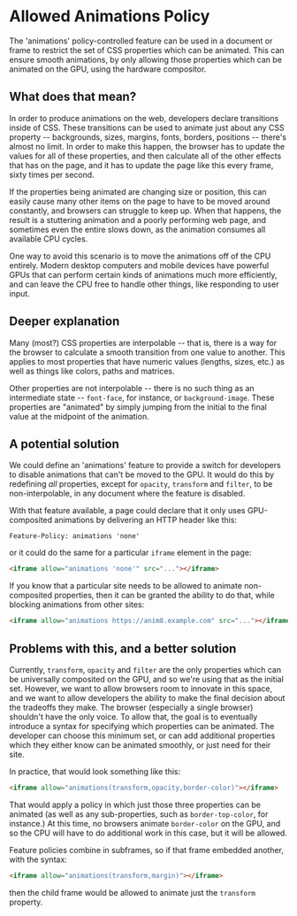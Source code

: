 Allowed Animations Policy
===========

The 'animations' policy-controlled feature can be used in a document or frame to
restrict the set of CSS properties which can be animated. This can ensure smooth
animations, by only allowing those properties which can be animated on the GPU,
using the hardware compositor.

What does that mean?
------------

In order to produce animations on the web, developers declare transitions inside
of CSS. These transitions can be used to animate just about any CSS property --
backgrounds, sizes, margins, fonts, borders, positions -- there's almost no
limit. In order to make this happen, the browser has to update the values for
all of these properties, and then calculate all of the other effects that has on
the page, and it has to update the page like this every frame, sixty times per
second.

If the properties being animated are changing size or position, this can easily
cause many other items on the page to have to be moved around constantly, and
browsers can struggle to keep up. When that happens, the result is a stuttering
animation and a poorly performing web page, and sometimes even the entire slows
down, as the animation consumes all available CPU cycles.

One way to avoid this scenario is to move the animations off of the CPU
entirely. Modern desktop computers and mobile devices have powerful GPUs that
can perform certain kinds of animations much more efficiently, and can leave the
CPU free to handle other things, like responding to user input.

Deeper explanation
------------

Many (most?) CSS properties are interpolable -- that is, there is a way for the
browser to calculate a smooth transition from one value to another. This applies
to most properties that have numeric values (lengths, sizes, etc.) as well as
things like colors, paths and matrices.

Other properties are not interpolable -- there is no such thing as an
intermediate state -- `font-face`, for instance, or `background-image`. These
properties are "animated" by simply jumping from the initial to the final value
at the midpoint of the animation.

A potential solution
------------

We could define an 'animations' feature to provide a switch for developers to
disable animations that can't be moved to the GPU. It would do this by
redefining *all* properties, except for `opacity`, `transform` and `filter`, to
be non-interpolable, in any document where the feature is disabled.

With that feature available, a page could declare that it only uses
GPU-composited animations by delivering an HTTP header like this:

```http
Feature-Policy: animations 'none'
```

or it could do the same for a particular `iframe` element in the page:

```html
<iframe allow="animations 'none'" src="..."></iframe>
```
If you know that a particular site needs to be allowed to animate non-composited
properties, then it can be granted the ability to do that, while blocking
animations from other sites:

```html
<iframe allow="animations https://anim8.example.com" src="..."></iframe>
```

Problems with this, and a better solution
------------

Currently, `transform`, `opacity` and `filter` are the only properties which can
be universally composited on the GPU, and so we're using that as the initial
set. However, we want to allow browsers room to innovate in this space, and we
want to allow developers the ability to make the final decision about the
tradeoffs they make. The browser (especially a single browser) shouldn't have
the only voice. To allow that, the goal is to eventually introduce a syntax for
specifying which properties can be animated. The developer can choose this
minimum set, or can add additional properties which they either know can be
animated smoothly, or just need for their site.

In practice, that would look something like this:

```html
<iframe allow="animations(transform,opacity,border-color)"></iframe>
```

That would apply a policy in which just those three properties can be animated
(as well as any sub-properties, such as `border-top-color`, for instance.) At
this time, no browsers animate `border-color` on the GPU, and so the CPU will
have to do additional work in this case, but it will be allowed.

Feature policies combine in subframes, so if that frame embedded another, with
the syntax:

```html
<iframe allow="animations(transform,margin)"></iframe>
```
then the child frame would be allowed to animate just the `transform` property.
